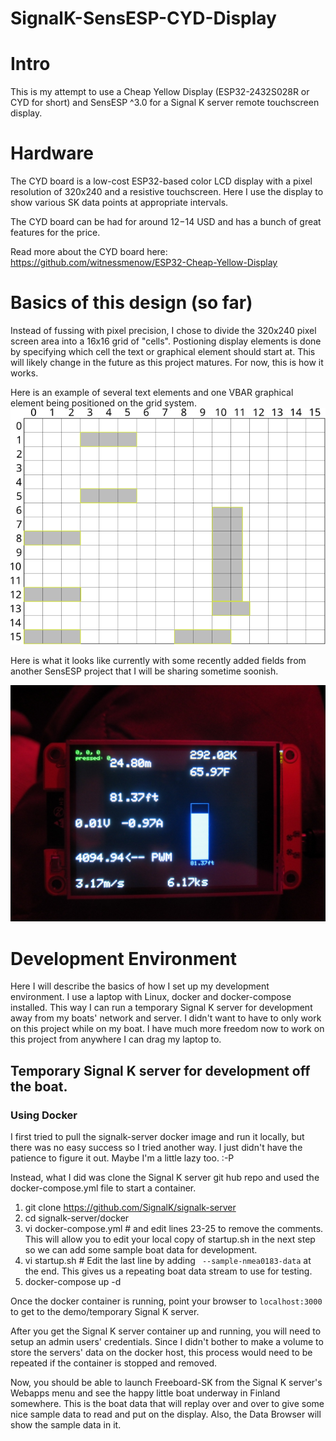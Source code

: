SignalK-SensESP-CYD-Display
===========================

# Intro
This is my attempt to use a Cheap Yellow Display (ESP32-2432S028R or CYD for short) and SensESP ^3.0 for a Signal K server remote touchscreen display. 

# Hardware
The CYD board is a low-cost ESP32-based color LCD display with a pixel resolution of 320x240 and a resistive touchscreen. Here I use the display to show various SK data points at appropriate intervals. 

The CYD board can be had for around $12-$14 USD and has a bunch of great features for the price.

Read more about the CYD board here: https://github.com/witnessmenow/ESP32-Cheap-Yellow-Display

# Basics of this design (so far)
Instead of fussing with pixel precision, I chose to divide the 320x240 pixel screen area into a 16x16 grid of "cells". Postioning display elements is done by specifying which cell the text or graphical element should start at. This will likely change in the future as this project matures. For now, this is how it works.

Here is an example of several text elements and one VBAR graphical element being positioned on the grid system.
![Grid system for positioning data on the display](src/displays/images/CYD_Display_Scaffold.svg?raw=false)

Here is what it looks like currently with some recently added fields from another SensESP project that I will be sharing sometime soonish.

![photo of the Cheap Yellow Display displaying data from an SK server](src/displays/images/photo_of_CYD_SK_Display.JPG?raw=false)


# Development Environment
Here I will describe the basics of how I set up my development environment. I use a laptop with Linux, docker and docker-compose installed. This way I can run a temporary Signal K server for development away from my boats' network and server. I didn't want to have to only work on this project while on my boat. I have much more freedom now to work on this project from anywhere I can drag my laptop to.

## Temporary Signal K server for development off the boat. 

### Using Docker
I first tried to pull the signalk-server docker image and run it locally, but there was no easy success so I tried another way. I just didn't have the patience to figure it out. Maybe I'm a little lazy too. :-P

Instead, what I did was clone the Signal K server git hub repo and used the docker-compose.yml file to start a container.
1) git clone https://github.com/SignalK/signalk-server
2) cd signalk-server/docker
3) vi docker-compose.yml # and edit lines 23-25 to remove the comments. This will allow you to edit your local copy of startup.sh in the next step so we can add some sample boat data for development.
4) vi startup.sh # Edit the last line by adding ``` --sample-nmea0183-data``` at the end. This gives us a repeating boat data stream to use for testing.
5) docker-compose up -d

Once the docker container is running, point your browser to ```localhost:3000``` to get to the demo/temporary Signal K server.

After you get the Signal K server container up and running, you will need to setup an admin users' credentials. Since I didn't bother to make a volume to store the servers' data on the docker host, this process would need to be repeated if the container is stopped and removed.

Now, you should be able to launch Freeboard-SK from the Signal K server's Webapps menu and see the happy little boat underway in Finland somewhere. This is the boat data that will replay over and over to give some nice sample data to read and put on the display. Also, the Data Browser will show the sample data in it.

